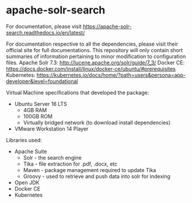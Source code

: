 # apache-solr-search

For documentation, please visit https://apache-solr-search.readthedocs.io/en/latest/

For documentation respective to all the dependencies, please visit their official site for full documentations. This repository will only contain short summaries of information pertaining to minor modification to configuration files.
Apache Solr 7.3: http://lucene.apache.org/solr/guide/7_3/
Docker CE: https://docs.docker.com/install/linux/docker-ce/ubuntu/#prerequisites
Kubernetes: https://kubernetes.io/docs/home/?path=users&persona=app-developer&level=foundational

Virtual Machine specifications that developed the package:
* Ubuntu Server 16 LTS
  * 4GB RAM
  * 100GB ROM
  * Virtually bridged network (to download install dependencies)
* VMware Workstation 14 Player

Libraries used:
* Apache Suite
  * Solr 	- the search engine
  * Tika 	- file extraction for .pdf, .docx, etc
  * Maven	- package management required to update Tika
  * Groovy	- used to retrieve and push data into solr for indexing
* Open JDK
* Docker CE
* Kubernetes


